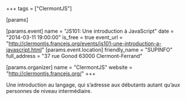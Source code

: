 +++
tags = ["ClermontJS"]

[params]

[params.event]
name = "JS101: Une introduction à JavaScript"
date = "2014-03-11 19:00:00"
is_free = true
event_url = "http://clermontjs.francejs.org/events/js101-une-introduction-a-javascript.html"
[params.event.location]
friendly_name = "SUPINFO"
full_address = "37 rue Gonod 63000 Clermont-Ferrand"

[params.organizer]
name = "ClermontJS"
website = "http://clermontjs.francejs.org/"
+++

Une introduction au langage, qui s’adresse aux débutants autant qu’aux personnes de niveau intermédiaire.